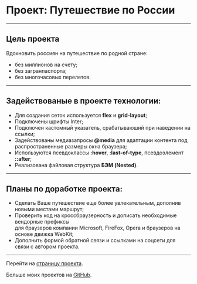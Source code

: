 # Проект: Путешествие по России
------  

## Цель проекта  
Вдохновить россиян на путешествие по родной стране:
* без миллионов на счету;
* без загранпаспорта;
* без многочасовых перелетов.
------  

## Задействованые в проекте технологии:
* Для создания сеток используется **flex** и **grid-layout**;  
* Подключены шрифты Inter;
* Подключен кастомный указатель, срабатываюший при наведении на ссылки;
* Задействованы медиазапросы **@media** для адаптации контента под распространенные размеры окна браузера;
* Используются псевдоклассы **:hover**, **:last-of-type**, псевдоэлемент **::after**;
* Реализована файловая структура **БЭМ (Nested)**.  
------

## Планы по доработке проекта:
* Сделать Ваше путешествие еще более увлекательным, дополнив новыми местами маршрут;
* Проверить код на кроссбраузерность и дописать необходимые вендорные префиксы  
для браузеров компании Microsoft, FireFox, Opera и браузеров на основе движка WebKit;
* Дополнить формой обратной связи и ссылками на соцсети для связи с автором проекта.
------

Перейти на [страницу проекта](https://sergeyladorski.github.io/russian-travel/).

Больше моих проектов на [GitHub](https://github.com/sergeyladorski).